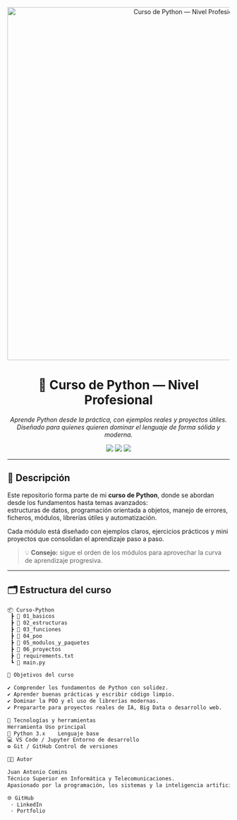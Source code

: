 <!-- ======================================== -->
<!--        README.md — Curso de Python        -->
<!--        Autor: Juan Antonio Comins         -->
<!-- ======================================== -->

<!-- Banner principal -->
<p align="center">
  <img src="https://raw.githubusercontent.com/juanantoniocomins/curso_python/main/assets/banner_python.png" alt="Curso de Python — Nivel Profesional" width="800">
</p>

<h1 align="center">🐍 Curso de Python — Nivel Profesional</h1>

<p align="center">
  <em>Aprende Python desde la práctica, con ejemplos reales y proyectos útiles.</em><br>
  <em>Diseñado para quienes quieren dominar el lenguaje de forma sólida y moderna.</em>
</p>

<!-- Badges -->
<p align="center">
  <img src="https://img.shields.io/badge/Python-3.12-blue?style=for-the-badge&logo=python&logoColor=white"/>
  <img src="https://img.shields.io/badge/Estado-Activo-success?style=for-the-badge"/>
  <img src="https://img.shields.io/badge/Licencia-MIT-lightgrey?style=for-the-badge"/>
</p>

---

## 🧠 Descripción

Este repositorio forma parte de mi **curso de Python**, donde se abordan desde los fundamentos hasta temas avanzados:  
estructuras de datos, programación orientada a objetos, manejo de errores, ficheros, módulos, librerías útiles y automatización.  

Cada módulo está diseñado con ejemplos claros, ejercicios prácticos y mini proyectos que consolidan el aprendizaje paso a paso.

> 💡 **Consejo:** sigue el orden de los módulos para aprovechar la curva de aprendizaje progresiva.

---

## 🗂️ Estructura del curso

```bash
📦 Curso-Python
 ┣ 📁 01_basicos
 ┣ 📁 02_estructuras
 ┣ 📁 03_funciones
 ┣ 📁 04_poo
 ┣ 📁 05_modulos_y_paquetes
 ┣ 📁 06_proyectos
 ┣ 📄 requirements.txt
 ┗ 📜 main.py

🎯 Objetivos del curso

✔️ Comprender los fundamentos de Python con solidez.
✔️ Aprender buenas prácticas y escribir código limpio.
✔️ Dominar la POO y el uso de librerías modernas.
✔️ Prepararte para proyectos reales de IA, Big Data o desarrollo web.

🧰 Tecnologías y herramientas
Herramienta	Uso principal
🐍 Python 3.x	Lenguaje base
💻 VS Code / Jupyter	Entorno de desarrollo
⚙️ Git / GitHub	Control de versiones

👨‍💻 Autor

Juan Antonio Comins
Técnico Superior en Informática y Telecomunicaciones.
Apasionado por la programación, los sistemas y la inteligencia artificial.

🌐 GitHub
 · LinkedIn
 · Portfolio
